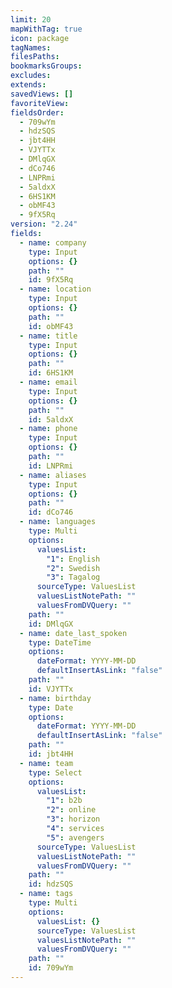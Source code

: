 ```yaml
---
limit: 20
mapWithTag: true
icon: package
tagNames: 
filesPaths: 
bookmarksGroups: 
excludes: 
extends: 
savedViews: []
favoriteView: 
fieldsOrder:
  - 709wYm
  - hdzSQS
  - jbt4HH
  - VJYTTx
  - DMlqGX
  - dCo746
  - LNPRmi
  - 5aldxX
  - 6HS1KM
  - obMF43
  - 9fX5Rq
version: "2.24"
fields:
  - name: company
    type: Input
    options: {}
    path: ""
    id: 9fX5Rq
  - name: location
    type: Input
    options: {}
    path: ""
    id: obMF43
  - name: title
    type: Input
    options: {}
    path: ""
    id: 6HS1KM
  - name: email
    type: Input
    options: {}
    path: ""
    id: 5aldxX
  - name: phone
    type: Input
    options: {}
    path: ""
    id: LNPRmi
  - name: aliases
    type: Input
    options: {}
    path: ""
    id: dCo746
  - name: languages
    type: Multi
    options:
      valuesList:
        "1": English
        "2": Swedish
        "3": Tagalog
      sourceType: ValuesList
      valuesListNotePath: ""
      valuesFromDVQuery: ""
    path: ""
    id: DMlqGX
  - name: date_last_spoken
    type: DateTime
    options:
      dateFormat: YYYY-MM-DD
      defaultInsertAsLink: "false"
    path: ""
    id: VJYTTx
  - name: birthday
    type: Date
    options:
      dateFormat: YYYY-MM-DD
      defaultInsertAsLink: "false"
    path: ""
    id: jbt4HH
  - name: team
    type: Select
    options:
      valuesList:
        "1": b2b
        "2": online
        "3": horizon
        "4": services
        "5": avengers
      sourceType: ValuesList
      valuesListNotePath: ""
      valuesFromDVQuery: ""
    path: ""
    id: hdzSQS
  - name: tags
    type: Multi
    options:
      valuesList: {}
      sourceType: ValuesList
      valuesListNotePath: ""
      valuesFromDVQuery: ""
    path: ""
    id: 709wYm
---
```

